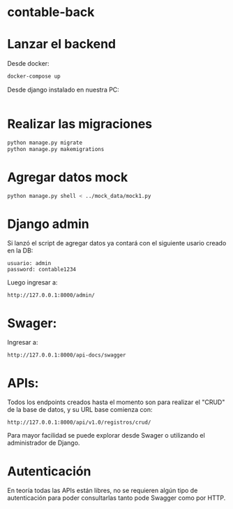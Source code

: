 # contable-back

# Lanzar el backend
Desde docker:
```sh
docker-compose up
```

Desde django instalado en nuestra PC:
```sh

```

# Realizar las migraciones
```python
python manage.py migrate
python manage.py makemigrations
```

# Agregar datos mock
```bash
python manage.py shell < ../mock_data/mock1.py
```

# Django admin
Si lanzó el script de agregar datos ya contará con el siguiente usario creado en la DB:
```
usuario: admin
password: contable1234
```
Luego ingresar a:
```
http://127.0.0.1:8000/admin/
```

# Swager:
Ingresar a:
```
http://127.0.0.1:8000/api-docs/swagger
```

# APIs:
Todos los endpoints creados hasta el momento son para realizar el "CRUD" de la base de datos, y su URL base comienza con:
```
http://127.0.0.1:8000/api/v1.0/registros/crud/
```

Para mayor facilidad se puede explorar desde Swager o utilizando el administrador de Django.


# Autenticación
En teoría todas las APIs están libres, no se requieren algún tipo de autenticación para poder consultarlas tanto pode Swagger como por HTTP.